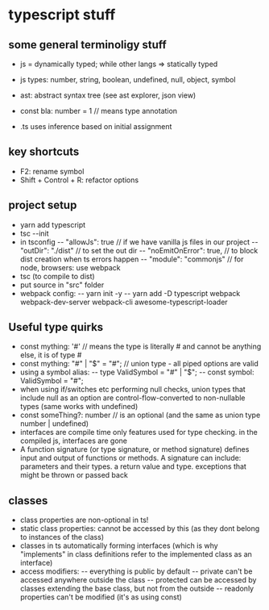 # typescript stuff

## some general terminoligy stuff

- js = dynamically typed; while other langs => statically typed
- js types: number, string, boolean, undefined, null, object, symbol
- ast: abstract syntax tree (see ast explorer, json view)
- const bla: number = 1 // means type annotation

- .ts uses inference based on initial assignment

## key shortcuts

- F2: rename symbol
- Shift + Control + R: refactor options

## project setup

- yarn add typescript
- tsc --init
- in tsconfig
  -- "allowJs": true // if we have vanilla js files in our project
  -- "outDir": "./dist" // to set the out dir
  -- "noEmitOnError": true, // to block dist creation when ts errors happen
  -- "module": "commonjs" // for node, browsers: use webpack
- tsc (to compile to dist)
- put source in "src" folder
- webpack config:
  -- yarn init -y
  -- yarn add -D typescript webpack webpack-dev-server webpack-cli awesome-typescript-loader

## Useful type quirks

- const mything: '#' // means the type is literally # and cannot be anything else, it is of type #
- const mything: "#" | "\$" = "#"; // union type - all piped options are valid
- using a symbol alias:
  -- type ValidSymbol = "#" | "\$";
  -- const symbol: ValidSymbol = "#";
- when using if/switches etc performing null checks, union types that include null as an option are control-flow-converted to non-nullable types (same works with undefined)
- const someThing?: number // is an optional (and the same as union type number | undefined)
- interfaces are compile time only features used for type checking. in the compiled js, interfaces are gone
- A function signature (or type signature, or method signature) defines input and output of functions or methods. A signature can include: parameters and their types. a return value and type. exceptions that might be thrown or passed back

## classes

- class properties are non-optional in ts!
- static class properties: cannot be accessed by this (as they dont belong to instances of the class)
- classes in ts automatically forming interfaces (which is why "implements" in class definitions refer to the implemented class as an interface)
- access modifiers:
  -- everything is public by default
  -- private can't be accessed anywhere outside the class
  -- protected can be accessed by classes extending the base class, but not from the outside
  -- readonly properties can't be modified (it's as using const)
